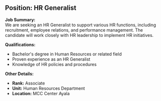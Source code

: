 ## **Position: HR Generalist**

**Job Summary:**  
We are seeking an HR Generalist to support various HR functions, including recruitment, employee relations, and performance management. The candidate will work closely with HR leadership to implement HR initiatives.

**Qualifications:**  
- Bachelor's degree in Human Resources or related field
- Proven experience as an HR Generalist
- Knowledge of HR policies and procedures

**Other Details:**
- **Rank:** Associate
- **Unit:** Human Resources Department
- **Location:** MCC Center Ayala
